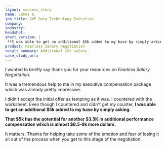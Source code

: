 ```yaml
---
layout: success_story
name: James G.
job_title: SVP Data Technology Executive
company: 
industry: 
headshot: 
short_version: |
 **I was able to get an additional $5k added to my base by simply asking. That $5k has the potential for another $3.5K in additional performance compensation which is almost $8.5-9k more dollars.**
product: Fearless Salary Negotiation
result_summary: Additional $5k salary.
case_study_url: 
---
```


I wanted to briefly say thank you for your resources on _Fearless Salary Negotiation_.

It was a tremendous help to me in my executive compensation package which was already pretty impressive.

I didn't accept the initial offer as tempting as it was. I countered with the worksheet. Even though I countered and didn't get my counter, **I was able to get an additional $5k added to my base by simply asking**.

**That $5k has the potential for another $3.5K in additional performance compensation which is almost $8.5-9k more dollars.**

It matters. Thanks for helping take some of the emotion and fear of losing it all out of the process when you get to this stage of the negotiation.